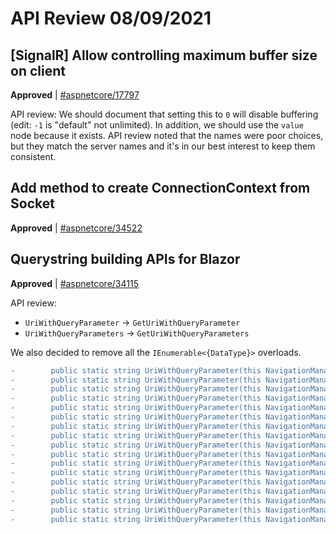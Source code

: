 # API Review 08/09/2021

## [SignalR] Allow controlling maximum buffer size on client

**Approved** | [#aspnetcore/17797](https://github.com/dotnet/aspnetcore/issues/17797#issuecomment-895409881)

API review: We should document that setting this to  `0` will disable buffering (edit: `-1` is "default" not unlimited). In addition, we should use the `value` node because it exists. API review noted that the names were poor choices, but they match the server names and it's in our best interest to keep them consistent.
## Add method to create ConnectionContext from Socket

**Approved** | [#aspnetcore/34522](https://github.com/dotnet/aspnetcore/issues/34522)

## Querystring building APIs for Blazor

**Approved** | [#aspnetcore/34115](https://github.com/dotnet/aspnetcore/issues/34115#issuecomment-895423121)

API review:

* `UriWithQueryParameter` -> `GetUriWithQueryParameter`
* `UriWithQueryParameters` -> `GetUriWithQueryParameters`

We also decided to remove all the `IEnumerable<{DataType}>` overloads.

```diff
-        public static string UriWithQueryParameter(this NavigationManager navigationManager, string name, IEnumerable<string?> values)
-        public static string UriWithQueryParameter(this NavigationManager navigationManager, string name, IEnumerable<bool> values)
-        public static string UriWithQueryParameter(this NavigationManager navigationManager, string name, IEnumerable<bool?> values)
-        public static string UriWithQueryParameter(this NavigationManager navigationManager, string name, IEnumerable<DateTime> values)
-        public static string UriWithQueryParameter(this NavigationManager navigationManager, string name, IEnumerable<DateTime?> values)
-        public static string UriWithQueryParameter(this NavigationManager navigationManager, string name, IEnumerable<decimal> values)
-        public static string UriWithQueryParameter(this NavigationManager navigationManager, string name, IEnumerable<decimal?> values)
-        public static string UriWithQueryParameter(this NavigationManager navigationManager, string name, IEnumerable<double> values)
-        public static string UriWithQueryParameter(this NavigationManager navigationManager, string name, IEnumerable<double?> values)
-        public static string UriWithQueryParameter(this NavigationManager navigationManager, string name, IEnumerable<float> values)
-        public static string UriWithQueryParameter(this NavigationManager navigationManager, string name, IEnumerable<float?> values)
-        public static string UriWithQueryParameter(this NavigationManager navigationManager, string name, IEnumerable<Guid> values)
-        public static string UriWithQueryParameter(this NavigationManager navigationManager, string name, IEnumerable<Guid?> values)
-        public static string UriWithQueryParameter(this NavigationManager navigationManager, string name, IEnumerable<int> values)
-        public static string UriWithQueryParameter(this NavigationManager navigationManager, string name, IEnumerable<int?> values)
-        public static string UriWithQueryParameter(this NavigationManager navigationManager, string name, IEnumerable<long> values)
-        public static string UriWithQueryParameter(this NavigationManager navigationManager, string name, IEnumerable<long?> values)
```



